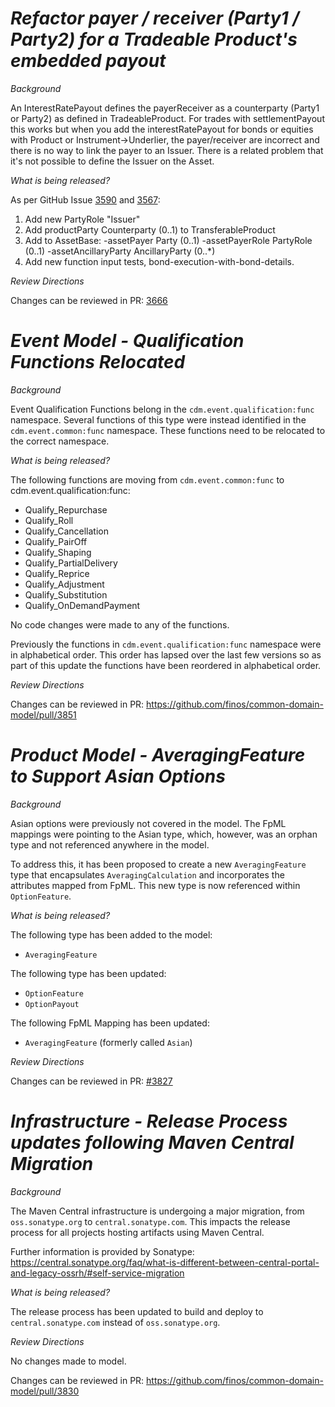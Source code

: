 # _Refactor payer / receiver (Party1 / Party2) for a Tradeable Product's embedded payout_

_Background_

An InterestRatePayout defines the payerReceiver as a counterparty (Party1 or Party2) as defined in TradeableProduct. For trades with settlementPayout this works but when you add the interestRatePayout for bonds or equities with Product or Instrument->Underlier, the payer/receiver are incorrect and there is no way to link the payer to an Issuer.
There is a related problem that it's not possible to define the Issuer on the Asset.

_What is being released?_

As per GitHub Issue [3590](https://github.com/finos/common-domain-model/issues/3590) and [3567](https://github.com/finos/common-domain-model/issues/3567):

1) Add new PartyRole "Issuer"
2) Add productParty Counterparty (0..1) to TransferableProduct
3) Add to AssetBase:
   -assetPayer Party (0..1)
   -assetPayerRole PartyRole (0..1)
   -assetAncillaryParty AncillaryParty (0..*)
4) Add new function input tests, bond-execution-with-bond-details.

_Review Directions_

Changes can be reviewed in PR: [3666](https://github.com/finos/common-domain-model/pull/3666)

# _Event Model - Qualification Functions Relocated_

_Background_

Event Qualification Functions belong in the `cdm.event.qualification:func` namespace. Several functions of this type were instead identified in the `cdm.event.common:func` namespace. These functions need to be relocated to the correct namespace.

_What is being released?_

The following functions are moving from `cdm.event.common:func` to cdm.event.qualification:func:

- Qualify_Repurchase
- Qualify_Roll
- Qualify_Cancellation
- Qualify_PairOff
- Qualify_Shaping
- Qualify_PartialDelivery
- Qualify_Reprice
- Qualify_Adjustment
- Qualify_Substitution
- Qualify_OnDemandPayment

No code changes were made to any of the functions.

Previously the functions in `cdm.event.qualification:func` namespace were in alphabetical order. This order has lapsed over the last few versions so as part of this update the functions have been reordered in alphabetical order.

_Review Directions_

Changes can be reviewed in PR: https://github.com/finos/common-domain-model/pull/3851

# _Product Model - AveragingFeature to Support Asian Options_

_Background_

Asian options were previously not covered in the model. The FpML mappings were pointing to the Asian type, which, however, was an orphan type and not referenced anywhere in the model.

To address this, it has been proposed to create a new `AveragingFeature` type that encapsulates `AveragingCalculation` and incorporates the attributes mapped from FpML. This new type is now referenced within `OptionFeature`.

_What is being released?_

The following type has been added to the model:

- `AveragingFeature`

The following type has been updated:

- `OptionFeature`
- `OptionPayout` 

The following FpML Mapping has been updated:

- `AveragingFeature` (formerly called `Asian`)

_Review Directions_

Changes can be reviewed in PR: [#3827](https://github.com/finos/common-domain-model/pull/3827)

# _Infrastructure - Release Process updates following Maven Central Migration_

_Background_

The Maven Central infrastructure is undergoing a major migration, from `oss.sonatype.org` to `central.sonatype.com`. This impacts the release process for all projects hosting artifacts using Maven Central.

Further information is provided by Sonatype:
https://central.sonatype.org/faq/what-is-different-between-central-portal-and-legacy-ossrh/#self-service-migration

_What is being released?_

The release process has been updated to build and deploy to `central.sonatype.com` instead of `oss.sonatype.org`.

_Review Directions_

No changes made to model.

Changes can be reviewed in PR: https://github.com/finos/common-domain-model/pull/3830
